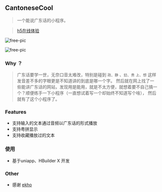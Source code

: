 ## CantoneseCool
> 一个能说广东话的小程序。

> [h5在线体验](http://cantonese.hzz.cool/#/pages/feature/index)

![free-pic](https://static01.imgkr.com/temp/4b39ae848b294620a629173bf9fb9ec6.png)

![free-pic](https://static01.imgkr.com/temp/196337427abc4b6cb4072bca6e1f2d70.jpg)

### Why ？
> 广东话要学一世，无奈口音太难改，特别是碰到  `政、静` 、`攰、贵` `上、想` 这样发音差不多的字眼更是不知道讲的到底是哪一个字。
> 然后就在网上找了一些能讲广东话的网站，发现用是能用，就是不太方便，就想着要不自己搞一个？顺便练手一下小程序（一直想试着写一个却始终不知道写个啥），
> 然后就有了这个小程序了。


### Features
- 支持输入的文本通过音频以广东话的形式播放
- 支持粤拼显示
- 支持收藏播放过的文本

### 使用
- 基于uniapp、HBuilder X 开发 

### Other
- 感谢 [ekho](https://github.com/hgneng/ekho)




